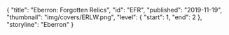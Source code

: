 {
  "title": "Eberron: Forgotten Relics",
  "id": "EFR",
  "published": "2019-11-19",
  "thumbnail": "img/covers/ERLW.png",
  "level": {
    "start": 1,
    "end": 2
  },
  "storyline": "Eberron"
}